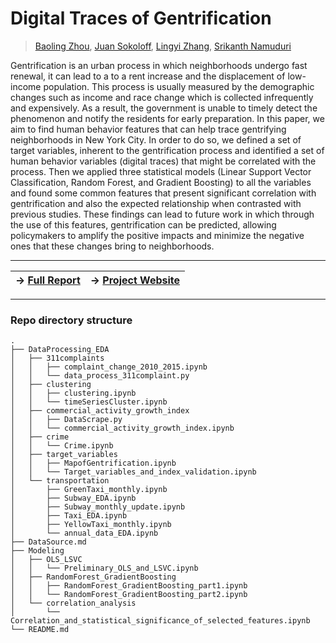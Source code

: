 # Digital Traces of Gentrification


 
> [Baoling Zhou](https://github.com/baolingz), [Juan Sokoloff](https://github.com/juansokoloff), [Lingyi Zhang](https://github.com/lingyielia), [Srikanth Namuduri](https://github.com/srikanth261)


Gentrification is an urban process in which neighborhoods undergo fast renewal, it can lead to a to a rent increase and the displacement of low-income population. This process is usually measured by the demographic changes such as income and race change which is collected infrequently and expensively. As a result, the government is unable to timely detect the phenomenon and notify the residents for early preparation. In this paper, we aim to find human behavior features that can help trace gentrifying neighborhoods in New York City. In order to do so, we defined a set of target variables, inherent to the gentrification process and identified a set of human behavior variables (digital traces) that might be correlated with the process. Then we applied three statistical models (Linear Support Vector Classification, Random Forest, and Gradient Boosting) to all the variables and found some common features that present significant correlation with gentrification and also the expected relationship when contrasted with previous studies. These findings can lead to future work in which through the use of this features, gentrification can be predicted, allowing policymakers to amplify the positive impacts and minimize the negative ones that these changes bring to neighborhoods.

---------------------
| ->  [Full Report](https://www.authorea.com/users/152594/articles/298517-digital-traces-of-gentrification)        |                ->  [Project Website](https://srikanth261.wixsite.com/cusp)           |
| ------------- |:-------------:|

-------------------

### Repo directory structure
```shell
.
├── DataProcessing_EDA
│   ├── 311complaints
│   │   ├── complaint_change_2010_2015.ipynb
│   │   └── data_process_311complaint.py
│   ├── clustering
│   │   ├── clustering.ipynb
│   │   └── timeSeriesCluster.ipynb
│   ├── commercial_activity_growth_index
│   │   ├── DataScrape.py
│   │   └── commercial_activity_growth_index.ipynb
│   ├── crime
│   │   └── Crime.ipynb
│   ├── target_variables
│   │   ├── MapofGentrification.ipynb
│   │   └── Target_variables_and_index_validation.ipynb
│   └── transportation
│       ├── GreenTaxi_monthly.ipynb
│       ├── Subway_EDA.ipynb
│       ├── Subway_monthly_update.ipynb
│       ├── Taxi_EDA.ipynb
│       ├── YellowTaxi_monthly.ipynb
│       └── annual_data_EDA.ipynb
├── DataSource.md
├── Modeling
│   ├── OLS_LSVC
│   │   └── Preliminary_OLS_and_LSVC.ipynb
│   ├── RandomForest_GradientBoosting
│   │   ├── RandomForest_GradientBoosting_part1.ipynb
│   │   └── RandomForest_GradientBoosting_part2.ipynb
│   └── correlation_analysis
│       └── Correlation_and_statistical_significance_of_selected_features.ipynb
└── README.md
```
